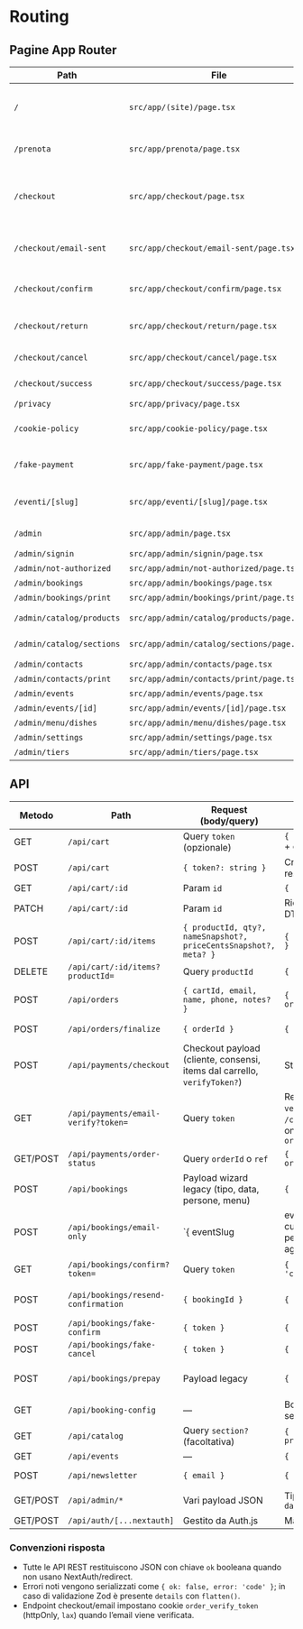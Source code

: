 # Routing

## Pagine App Router
| Path | File | Descrizione | Auth | Note |
| --- | --- | --- | --- | --- |
| `/` | `src/app/(site)/page.tsx` | Landing marketing con CTA prenotazione, sezione eventi, newsletter, mappa deferita | Pubblica | Layout dedicato `(site)/layout.tsx` con banner cookie |
| `/prenota` | `src/app/prenota/page.tsx` | Wizard legacy oppure catalogo+carrello in base a `NEXT_PUBLIC_CART_ENABLED` | Pubblica | Importa `BookingWizard`, `SectionAccordion`, `CartSidebar` |
| `/checkout` | `src/app/checkout/page.tsx` | Form checkout (email, recap carrello, consensi) + gestione stati verify/pagamento | Pubblica | Usa `useCart`, sessionStorage `order_verify_token`, redirect in base alla risposta API |
| `/checkout/email-sent` | `src/app/checkout/email-sent/page.tsx` | Conferma invio email, consente resend via `/api/bookings/resend-confirmation` | Pubblica | Gestisce stato UI e messaggi localizzati |
| `/checkout/confirm` | `src/app/checkout/confirm/page.tsx` | Consumazione token legacy (GET `/api/bookings/confirm`) | Pubblica | Supporta stati `success`, `expired`, `already_used`, `invalid` |
| `/checkout/return` | `src/app/checkout/return/page.tsx` | Poll `/api/payments/order-status` dopo redirect provider | Pubblica | Reindirizza a `/checkout/success` su esito `paid/completed` |
| `/checkout/cancel` | `src/app/checkout/cancel/page.tsx` | Messaggio di annullamento pagamento | Pubblica | Link rapido per tornare al carrello |
| `/checkout/success` | `src/app/checkout/success/page.tsx` | Messaggio conferma + ID ordine/booking | Pubblica | Chiama `useCart().clearCartToken()` |
| `/privacy` | `src/app/privacy/page.tsx` | Testo informativa privacy | Pubblica | |
| `/cookie-policy` | `src/app/cookie-policy/page.tsx` | Informativa cookie con versione da `NEXT_PUBLIC_POLICY_VERSION` | Pubblica | |
| `/fake-payment` | `src/app/fake-payment/page.tsx` | Simulatore pagamento (POST `/api/bookings/fake-confirm|fake-cancel`) | Pubblica | Usa query `token` |
| `/eventi/[slug]` | `src/app/eventi/[slug]/page.tsx` | Dettaglio evento + form prenotazione email-only | Pubblica | Richiede `DATABASE_URL`; fallback messaggio se assente |
| `/admin` | `src/app/admin/page.tsx` | Dashboard prenotazioni (statistiche + tabelle) | Admin | Protezione middleware + NextAuth |
| `/admin/signin` | `src/app/admin/signin/page.tsx` | Login magic link | Pubblica | Provider email NextAuth |
| `/admin/not-authorized` | `src/app/admin/not-authorized/page.tsx` | Messaggio whitelist fallita | Pubblica | |
| `/admin/bookings` | `src/app/admin/bookings/page.tsx` | Lista prenotazioni avanzata | Admin | Query Prisma server-side |
| `/admin/bookings/print` | `src/app/admin/bookings/print/page.tsx` | Layout stampa prenotazioni | Admin | |
| `/admin/catalog/products` | `src/app/admin/catalog/products/page.tsx` | CRUD prodotti (lista, form modale) | Admin | Usa client component per gestione toast |
| `/admin/catalog/sections` | `src/app/admin/catalog/sections/page.tsx` | Gestione sezioni e assegnazioni prodotto | Admin | Client component `SectionsPageClient` |
| `/admin/contacts` | `src/app/admin/contacts/page.tsx` | Gestione contatti lead | Admin | |
| `/admin/contacts/print` | `src/app/admin/contacts/print/page.tsx` | Stampa lead | Admin | |
| `/admin/events` | `src/app/admin/events/page.tsx` | Lista eventi calendario | Admin | |
| `/admin/events/[id]` | `src/app/admin/events/[id]/page.tsx` | Dettaglio evento | Admin | |
| `/admin/menu/dishes` | `src/app/admin/menu/dishes/page.tsx` | CRUD menu legacy | Admin | |
| `/admin/settings` | `src/app/admin/settings/page.tsx` | Config prenotazioni legacy | Admin | |
| `/admin/tiers` | `src/app/admin/tiers/page.tsx` | Gestione pacchetti legacy | Admin | |

## API
| Metodo | Path | Request (body/query) | Response principale | Errori noti |
| --- | --- | --- | --- | --- |
| GET | `/api/cart` | Query `token` (opzionale) | `{ ok: true, data: CartDTO }` + cookie `cart_token` | `404 cart_not_found` se token invalido |
| POST | `/api/cart` | `{ token?: string }` | Crea/riapre carrello, restituisce DTO | `500` su errore DB |
| GET | `/api/cart/:id` | Param `id` | `{ ok: true, data: CartDTO }` | `404 cart_not_found` |
| PATCH | `/api/cart/:id` | Param `id` | Ricalcola totale, restituisce DTO | `404 cart_not_found` |
| POST | `/api/cart/:id/items` | `{ productId, qty?, nameSnapshot?, priceCentsSnapshot?, meta? }` | `{ ok: true, data: CartItem }` | `400 validation_error`, `404 cart_not_found` |
| DELETE | `/api/cart/:id/items?productId=` | Query `productId` | `{ ok: true, data: null }` | `400 invalid_product` |
| POST | `/api/orders` | `{ cartId, email, name, phone, notes? }` | `{ ok: true, data: { orderId, status, … } }` | `400 invalid_payload`, `404 cart_not_found`, `400 cart_empty` |
| POST | `/api/orders/finalize` | `{ orderId }` | `{ ok: true, orderId }` | `400 missing_order`, `500 finalize_failed` |
| POST | `/api/payments/checkout` | Checkout payload (cliente, consensi, items dal carrello, `verifyToken?`) | Stati: `{ state: 'verify_sent' | 'confirmed' | 'paid_redirect', ... }` | `400 cart_not_found/cart_empty`, `500 verify_email_failed`, `500 server_error` |
| GET | `/api/payments/email-verify?token=` | Query `token` | Redirect `302` verso `/checkout?verified=1` o `/checkout/success` (email-only) + cookie `order_verify_token` | `400 Token non valido o scaduto` |
| GET/POST | `/api/payments/order-status` | Query `orderId` o `ref` | `{ ok: true, data: { status, orderId } }` | `404 order_not_found`, `500 status_error` |
| POST | `/api/bookings` | Payload wizard legacy (tipo, data, persone, menu) | `{ ok: true, bookingId }` | `400 Dati non validi`, `409 requiresPrepay`, `409 tier_unavailable` |
| POST | `/api/bookings/email-only` | `{ eventSlug|eventInstanceId, customer{name,email,phone}, people, notes?, agreePrivacy, agreeMarketing }` | `{ ok: true, bookingId, verificationToken }` | `400 event_slug_not_found`, `400 email_only_not_allowed`, `400 invalid_people`, `500 verify_email_failed` |
| GET | `/api/bookings/confirm?token=` | Query `token` | `{ ok: true, state: 'confirmed' }` | `{ ok: false, state: 'expired'|'used'|'invalid' }` |
| POST | `/api/bookings/resend-confirmation` | `{ bookingId }` | `{ ok: true }` | `400 invalid_payload`, `404 booking_not_found`, `429 rate_limited` |
| POST | `/api/bookings/fake-confirm` | `{ token }` | `{ ok: true, bookingId }` | `400 invalid_token` |
| POST | `/api/bookings/fake-cancel` | `{ token }` | `{ ok: true }` | `400 invalid_token` |
| POST | `/api/bookings/prepay` | Payload legacy | `{ ok: true, paymentUrl }` | Errori legacy (`requires_revolut_config`, ecc.) |
| GET | `/api/booking-config` | — | Booking config DTO (menu, settings, tiers) | `200` fallback default su errore |
| GET | `/api/catalog` | Query `section?` (facoltativa) | `{ sections: [...], products: [...] }` | `200` con array vuoti se nulla attivo |
| GET | `/api/events` | — | `{ events: [...] }` | `200` con lista vuota |
| POST | `/api/newsletter` | `{ email }` | `{ ok: true }` | `400 invalid_email`, `409 already_confirmed` |
| GET/POST | `/api/admin/*` | Vari payload JSON | Tipicamente `{ ok: true, data }` | `401`/`403` se non autenticato o email non in whitelist |
| GET/POST | `/api/auth/[...nextauth]` | Gestito da Auth.js | Magic link email | Errori standard NextAuth |

### Convenzioni risposta
- Tutte le API REST restituiscono JSON con chiave `ok` booleana quando non usano NextAuth/redirect.
- Errori noti vengono serializzati come `{ ok: false, error: 'code' }`; in caso di validazione Zod è presente `details` con `flatten()`.
- Endpoint checkout/email impostano cookie `order_verify_token` (httpOnly, `lax`) quando l’email viene verificata.
